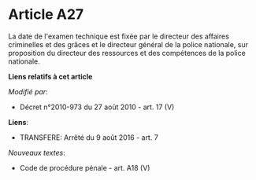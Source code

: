 # Article A27

La date de l'examen technique est fixée par le directeur des affaires criminelles et des grâces et le directeur général de la
police nationale, sur proposition du directeur des ressources et des compétences de la police nationale.

**Liens relatifs à cet article**

_Modifié par_:

  - Décret n°2010-973 du 27 août 2010 - art. 17 (V)

**Liens**:

  - TRANSFERE: Arrêté du 9 août 2016 - art. 7

_Nouveaux textes_:

  - Code de procédure pénale - art. A18 (V)
